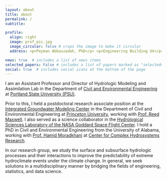 ```yaml
---
layout: about
title: about
permalink: /
subtitle: 

profile:
  align: right
  image: prof_pic.jpg
  image_circular: false # crops the image to make it circular
  address: <p>Peyman Abbaszadeh, PhD</p> <p>Engineering Building XX</p> <p>1930 SW 4th Ave, Portland, OR 97201</p>

news: true  # includes a list of news items
selected_papers: False # includes a list of papers marked as "selected={true}"
social: true  # includes social icons at the bottom of the page
---
```


I am an Assistant Professor and Director of Hydrologic Modeling and Assimilation Lab in the Department of [Civil and Environmental Engineering](https://www.pdx.edu/civil-environmental-engineering/) at [Portland State University (PSU)](https://www.pdx.edu).

Prior to this, I held a postdoctoral research associate position at the [Integrated Groundwater Modeling Center](https://igwmc.princeton.edu) in the Department of Civil and Environmental Engineering at [Princeton University](https://www.princeton.edu), working with [Prof. Reed Maxwell](http://maxwell.princeton.edu). I also served as a science collaborator in the [Hydrological Sciences Laboratory of the NASA Goddard Space Flight Center](https://science.gsfc.nasa.gov/sed/bio/108710/). I hold a PhD in Civil and Environmental Engineering from the University of Alabama, working with [Prof. Hamid Moradkhani](https://moradkhani.ua.edu) at [Center for Complex Hydrosystems Research](https://cchr.eng.ua.edu).

In our research group, we study the surface and subsurface hydrologic processes and their interactions to improve the predictability of extreme hydroclimate events under the climate change. In general, we seek solutions in a multidisciplinary manner by bridging the fields of engineering, statistics, and data science.